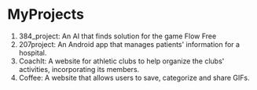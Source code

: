 ﻿# MyProjects

1. 384_project: An AI that finds solution for the game Flow Free
2. 207project: An Android app that manages patients' information for a hospital.
3. CoachIt: A website for athletic clubs to help organize the clubs' activities, incorporating its members. 
4. Coffee: A website that allows users to save, categorize and share GIFs.
